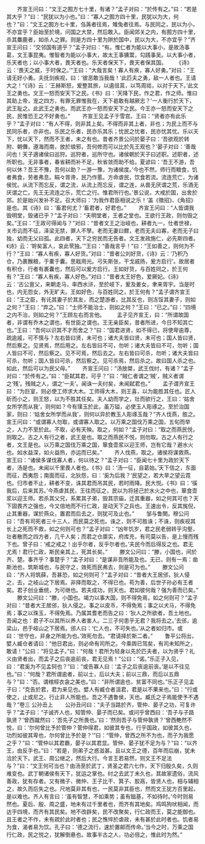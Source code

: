 <!-- { "loadSidebar": true } -->
　　齐宣王问曰：“文王之囿方七十里，有诸？”孟子对曰：“於传有之。”曰：“若是其大乎？”曰：“民犹以为小也。”曰：“寡人之囿方四十里，民犹以为大，何也？”曰：“文王之囿方七十里，刍荛者往焉，雉兔者往焉。与民同之，民以为小，不亦宜乎？臣始至於境，问国之大禁，然后敢入。臣闻郊关之内，有囿方四十里，杀其麋鹿者，如杀人之罪。则是方四十里为阱於国中，民以为大，不亦宜乎？”齐宣王问曰：“交邻国有道乎？”孟子对曰：“有。惟仁者为能以大事小，是故汤事葛，文王事昆夷。惟智者为能以小事大，故太王事獯鬻，勾践事吴。以大事小者，乐天者也；以小事大者，畏天者也。乐天者保天下，畏天者保其国。
　　《诗》云：‘畏天之威，于时保之。’”王曰：“大哉言矣！寡人有疾，寡人好勇。”对曰：“王请无好小勇。夫抚剑疾视，曰：‘彼恶敢当我哉！’此匹夫之勇，敌一人者也。王请大之！“《诗》云：‘王赫斯怒，爰整其旅，以遏徂莒，以笃周祜，以对于天下。’此文王之勇也。文王一怒而安天下之民。《书》曰：‘天降下民，作之君，作之师。惟曰其助上帝，宠之四方，有罪无罪惟我在，天下曷敢有越厥志？’一人衡行於天下，武王耻之。此武王之勇也。而武王亦一怒而安天下之民。今王亦一怒而安天下之民，民惟恐王之不好勇也。”
　　齐宣王见孟子于雪宫。王曰：“贤者亦有此乐乎？”孟子对曰：“有人不得，则非其上矣。不得而非其上者，非也；为民上而不与民同乐者，亦非也。乐民之乐者，民亦乐其乐；忧民之忧者，民亦忧其忧。乐以天下，忧以天下，然而不王者，未之有也。昔者齐景公问於晏子曰：‘吾欲观於转附、朝儛，遵海而南，放於琅邪，吾何修而可以比於先王观也？’晏子对曰：‘善哉问也！天子適诸侯曰巡狩。巡狩者，巡所守也。诸侯朝於天子曰述职。述职者，述所职也。无非事者，春省耕而补不足，秋省敛而助不给。夏谚曰：‘吾王不游，吾何以休？吾王不豫，吾何以助？一游一豫，为诸侯度。’今也不然，师行而粮食，饥者弗食，劳者弗息。睊々胥谗，民乃作慝。方命虐民，饮食若流。流连荒亡，为诸侯忧。从流下而忘反，谓之流，从流上而忘反，谓之连，从兽无厌谓之荒，乐酒无厌谓之亡。先王无流连之乐，荒亡之行。惟君所行也。’景公说，大戒於国，出舍於郊。於是始兴发补不足。召大师曰：‘为我作君臣相说之乐！’盖《徵招》、《角招》是也。其《诗》曰：‘畜君何尤？’畜君者，好君也。”
　　齐宣王问曰：“人皆谓我毁明堂，毁诸已乎？”孟子对曰：“夫明堂者，王者之堂也。王欲行王政，则勿毁之矣。”王曰：“王政可得闻与？”对曰：“昔者文王之治岐也，耕者九一，仕者世禄，关市讥而不征，泽梁无禁，罪人不孥。老而无妻曰鳏，老而无夫曰寡，老而无子曰独，幼而无父曰孤。此四者，天下之穷民而无告者。文王发政施仁，必先斯四者。《诗》云：‘哿矣富人，哀此茕独。’”王曰：“善哉言乎！”曰：“王如善之，则何为不行？”王曰：“寡人有疾，寡人好货。”对曰：“昔者公刘好货，《诗》云：‘乃积乃仓，乃裹餱粮，于橐于囊。思戢用光。弓矢斯张，干戈戚扬，爰方启行’。故居者有积仓，行者有裹囊也，然后可以爰方启行。王如好货，与百姓同之，於王何有？”王曰：“寡人有疾，寡人好色。”对曰：“昔者太王好色，爱厥妃。《诗》云：‘古公亶父，来朝走马，率西水浒，至於岐下，爰及姜女，聿来胥宇。当是时也，内无怨女，外无旷夫。王如好色，与百姓同之，於王何有？”孟子谓齐宣王曰：“王之臣，有讬其妻子於其友，而之楚游者，比其反也，则冻馁其妻子，则如之何？”王曰：“弃之。”曰：“士师不能治士，则如之何？”王曰：“已之。”曰：“四境之内不治，则如之何？”王顾左右而言他。
　　孟子见齐宣王，曰：“所谓故国者，非谓有乔木之谓也，有世臣之谓也。王无亲臣矣，昔者所进，今日不知其亡也。”王曰：“吾何以识其不才而舍之？”曰：“国君进贤，如不得已，将使卑逾尊，疏逾戚，可不慎与？左右皆曰贤，未可也；诸大夫皆曰贤，未可也；国人皆曰贤，然后察之。见贤焉，然后用之。左右皆曰不可，勿听；诸大夫皆曰不可，勿听；国人皆曰不可，然后察之。见不可焉，然后去之。左右皆曰可杀，勿听；诸大夫皆曰可杀，勿听；国人皆曰可杀，然后察之。见可杀焉，然后杀之。故曰国人杀之也。如此，然后可以为民父母。”
　　齐宣王问曰：“汤放桀，武王伐纣，有诸？”孟子对曰：“於传有之。”曰：“臣弑其君，可乎？”曰：“贼仁者谓之‘贼’，贼义者谓之‘残’。残贼之人，谓之‘一夫’。闻诛一夫纣矣，未闻弑君也。”
　　孟子谓齐宣王曰：“为巨室，则必使工师求大木。工师得大木，则王喜，以为能胜其任也。匠人斫而小之，则王怒，以为不胜其任矣。夫人幼而学之，壮而欲行之，王曰：‘姑舍女所学而从我’，则何如？今有璞玉於此，虽万镒，必使玉人彫琢之。至於治国家，则曰：‘姑舍女所学而从我’，则何以异於教玉人彫琢玉哉？”齐人伐燕，胜之。宣王问曰：“或谓寡人勿取，或谓寡人取之。以万乘之国伐万乘之国，五旬而举之，人力不至於此。不取，必有天殃。取之，何如？”孟子对曰：“取之而燕民悦，则取之。古之人有行之者，武王是也。取之而燕民不悦，则勿取。古之人有行之者，文王是也。以万乘之国伐万乘之国，箪食壶浆以迎王师，岂有它哉？避水火也。如水益深，如火益热，亦运而已矣。”
　　齐人伐燕，取之。诸侯将谋救燕。宣王曰：“诸侯多谋伐寡人者，何以待之？”孟子对曰：“臣闻七十里为政於天下者，汤是也。未闻以千里畏人者也。《书》曰：‘汤一征，自葛始。’天下信之，东面而征，西夷怨；南面而征，北狄怨，曰：‘奚为后我？’民望之，若大旱之望云霓也。归市者不止，耕者不变，诛其君而吊其民，若时雨降。民大悦。《书》曰：‘徯我后，后来其苏。’今燕虐其民，王往而征之，民以为将拯己於水火之中也，箪食壶浆以迎王师。若杀其父兄，系累其子弟，毁其宗庙，迁其重器，如之何其可也？天下固畏齐之强也，今又倍地而不行仁政，是动天下之兵也。王速出令，反其旄倪，止其重器，谋於燕众，置君而后去之，则犹可及止也。”
　　邹与鲁閧。穆公问曰：“吾有司死者三十三人，而民莫之死也。诛之，则不可胜诛；不诛，则疾视其长上之死而不救，如之何则可也？”孟子对曰：“凶年饥岁，君之民老弱转乎沟壑，壮者散而之四方者，几千人矣；而君之仓廪实，府库充，有司莫以告，是上慢而残下也。曾子曰：‘戒之戒之！出乎尔者，反乎尔者也。’夫民今而后得反之也。君无尤焉！君行仁政，斯民亲其上，死其长矣。”
　　滕文公问曰：“滕，小国也，间於齐、楚。事齐乎？事楚乎？”孟子对曰：“是谋非吾所能及也。无已，则有一焉：凿斯池也，筑斯城也，与民守之，效死而民弗去，则是可为也。”
　　滕文公问曰：“齐人将筑薛，吾甚恐，如之何则可？”孟子对曰：“昔者大王居邠，狄人侵之，去，之岐山之下居焉。非择而取之，不得已也。苟为善，后世子孙必有王者矣。君子创业垂统，为可继也。若夫成功，则天也。君如彼何哉？强为善而已矣。”
　　滕文公问曰：“滕，小国也。竭力以事大国，则不得免焉，如之何则可？”孟子对曰：“昔者大王居邠，狄人侵之。事之以皮币，不得免焉；事之以犬马，不得免焉；事之以珠玉，不得免焉。乃属其耆老而告之曰：‘狄人之所欲者，吾土地也。吾闻之也：君子不以其所以养人者害人。二三子何患乎无君？我将去之。’去邠，逾梁山，邑于岐山之下居焉。邠人曰：‘仁人也，不可失也。’从之者如归市。或曰：‘世守也，非身之所能为也。’效死勿去。“君请择於斯二者。”
　　鲁平公将出，嬖人臧仓者请曰：“他日君出，则必命有司所之。今乘舆已驾矣，有司未知所之，敢请！”公曰：“将见孟子。”曰：“何哉！君所为轻身以先於匹夫者，以为贤乎？礼义由贤者出，而孟子之后丧逾前丧，君无见焉！”公曰：“诺。”乐正子入见，曰：“君奚为不见孟轲也？”曰：“或告寡人曰：‘孟子之后丧逾前丧。’是以不往见也。”曰：“何哉？君所谓逾者，前以士，后以大夫；前以三鼎，而后以五鼎与？”曰：“否。谓棺椁衣衾之美也。”曰：“非所谓逾也，贫富不同也。”乐正子见孟子曰：“克告於君，君为来见也。嬖人有臧仓者沮君，君是以不果来也。”曰：“行或使之，止或尼之。行止非人所能也。吾之不遇鲁侯，天也。臧氏之子焉能使予不遇哉？”卷三 公孙丑上
　　公孙丑问曰：“夫子当路於齐，管仲、晏子之功，可复许乎？”孟子曰：“子诚齐人也，知管仲、晏子而已矣。或问乎曾西曰：‘吾子与子路孰贤？’曾西蹴然曰：‘吾先子之所畏也。’曰：‘然则吾子与管仲孰贤？’曾西艴然不悦，曰：‘尔何曾比予於管仲？管仲得君，如彼其专也，行乎国政，如彼其久也，功烈如彼其卑也，尔何曾比予於是？’”曰：“管仲，曾西之所不为也，而子为我愿之乎？”曰：“管仲以其君霸，晏子以其君显。管仲、晏子犹不足为与？”曰：“以齐王，由反手也。”曰：“若是，则弟子之惑滋甚。且以文王之德，百年而后崩，犹未洽於天下。武王、周公继之，然后大行。今言王若易然，则文王不足法与？”曰：“文王何可当也？由汤至於武丁，贤圣之君六七作，天下归殷久矣，久则难变也。武丁朝诸侯有天下，犹运之掌也。纣之去武丁未久也，其故家遗俗，流风善政，犹有存者。又有微子、微仲、王子比干、箕子、胶鬲，皆贤人也，相与辅相之，故久而后失之也。尺地莫非其有也，一民莫非其臣也，然而文王犹方百里起，是以难也。齐人有言曰：‘虽有智慧，不如乘势；虽有鎡基，不如待时。’今时则易然也。夏后、殷、周之盛，地未有过千里者也，而齐有其地矣。鸡鸣狗吠相闻，而达乎四境，而齐有其民矣。地不改辟矣，民不改聚矣，行仁政而王，莫之能御也。且王者之不作，未有疏於此时者也；民之憔悴於虐政，未有甚於此时者也。饥者易为食，渴者易为饮。孔子曰：‘德之流行，速於置邮而传命。’当今之时，万乘之国行仁政，民之悦之，犹解倒悬也。故事半古之人，功必倍之，惟此时为然。”

